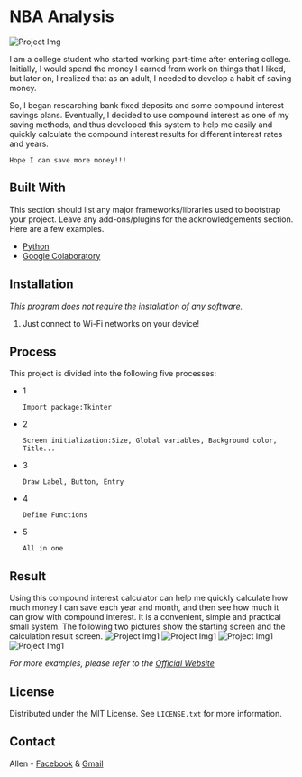 # NBA Analysis
![Project Img](/maxresdefault.jpg)

I am a college student who started working part-time after entering college. Initially, I would spend the money I earned from work on things that I liked, but later on, I realized that as an adult, I needed to develop a habit of saving money. 

So, I began researching bank fixed deposits and some compound interest savings plans. Eventually, I decided to use compound interest as one of my saving methods, and thus developed this system to help me easily and quickly calculate the compound interest results for different interest rates and years.

`Hope I can save more money!!!`


## Built With

This section should list any major frameworks/libraries used to bootstrap your project. Leave any add-ons/plugins for the acknowledgements section. Here are a few examples.

* [Python](https://www.python.org)
* [Google Colaboratory](https://colab.research.google.com)


## Installation

_This program does not require the installation of any software._

1. Just connect to Wi-Fi networks on your device!


## Process

This project is divided into the following five processes:
* 1
  ```
  Import package:Tkinter
  ```
* 2
  ```
  Screen initialization:Size, Global variables, Background color, Title...
  ```
* 3
  ```
  Draw Label, Button, Entry
  ```
* 4
  ```
  Define Functions
  ```
* 5
  ```
  All in one
  ```
  
  
## Result

Using this compound interest calculator can help me quickly calculate how much money I can save each year and month, and then see how much it can grow with compound interest. It is a convenient, simple and practical small system. The following two pictures show the starting screen and the calculation result screen.
![Project Img1](/1.png)
![Project Img1](/2.png)
![Project Img1](/3.png)
![Project Img1](/4.png)

_For more examples, please refer to the [Official Website](https://www.tripletw.com)_


## License

Distributed under the MIT License. See `LICENSE.txt` for more information.


## Contact

Allen - [Facebook](https://www.tripletw.com) & [Gmail](wang0911309998@gmail.com)
